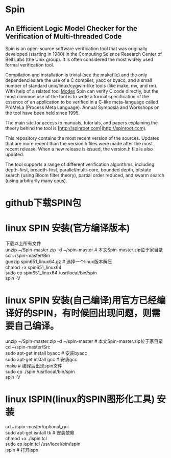 # Spin
## An Efficient Logic Model Checker for the Verification of Multi-threaded Code

Spin is an open-source software verification tool that was originally
developed (starting in 1980) in the Computing Science Research Center of Bell Labs
(the Unix group). It is often considered the most widely used formal verification tool.

Compilation and installation is trivial (see the makefile) and the only dependencies
are the use of a C compiler, yacc or byacc, and a small number of standard
unix/linux/cygwin-like tools (like make, mv, and rm). With help of a related tool
[Modex](http://spinroot.com/modex) Spin can verify C code directly, but the most
common use of the tool is to write a formal specification of the essence of an
application to be verified in a C-like meta-language called ProMeLa (Process Meta
Language). Annual Symposia and Workshops on the tool have been held since 1995.

The main site for access to manuals, tutorials, and papers explaining the theory
behind the tool is [http://spinroot.com](http://spinroot.com).

This repository contains the most recent version of the sources. Updates that are more
recent than the version.h files were made after the most recent release. When a new
release is issued, the version.h file is also updated.

The tool supports a range of different verification algorithms, including depth-first,
breadth-first, parallel/multi-core, bounded depth, bitstate search (using Bloom filter
theory), partial order reduced, and swarm search (using arbitrarily many cpus).

# github下载SPIN包
# linux SPIN 安装(官方编译版本)  
下载以上所有文件  
unzip ~/Spin-master.zip  -d ~/spin-master   # 本文Spin-master.zip位于家目录  
cd ~/spin-master/Bin  
gunzip spin651_linux64.gz   # 选择一个linux版本解压  
chmod +x spin651_linux64  
sudo cp spin651_linux64 /usr/local/bin/spin  
spin -V  

# linux SPIN 安装(自己编译)用官方已经编译好的SPIN，有时候回出现问题，则需要自己编译。

unzip ~/Spin-master.zip  -d ~/spin-master   # 本文Spin-master.zip位于家目录  
cd ~/spin-master/Src  
sudo apt-get install byacc   # 安装byacc  
sudo apt-get install gcc   # 安装gcc  
make   # 编译后出现spin文件  
sudo cp ./spin /usr/local/bin/spin  
spin -V  

# linux ISPIN(linux的SPIN图形化工具) 安装

cd ~/spin-master/optional_gui  
sudo apt-get isntall tk   # 安装依赖  
chmod +x ./ispin.tcl  
sudo cp ispin.tcl /usr/local/bin/ispin  
ispin   # 打开ispn   
